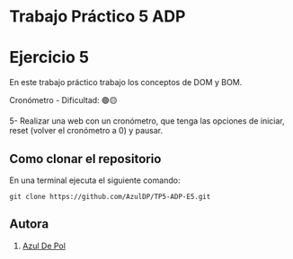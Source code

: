 # Trabajo Práctico 5 ADP
# Ejercicio 5

En este trabajo práctico trabajo los conceptos de DOM y BOM.

Cronómetro - Dificultad:  🟢🟡

5- Realizar una web con un cronómetro, que tenga las opciones de iniciar, reset (volver el cronómetro a 0) y pausar.

 
## Como clonar el repositorio 
En una terminal ejecuta el siguiente comando: 

```
git clone https://github.com/AzulDP/TP5-ADP-E5.git
```

## Autora

1. [Azul De Pol](https://github.com/AzulDP)
